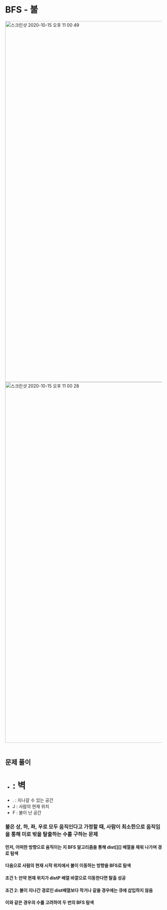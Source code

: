 # BFS - 불

<img width="1161" alt="스크린샷 2020-10-15 오후 11 00 49" src="https://user-images.githubusercontent.com/42570260/96139991-63187880-0f3a-11eb-85b9-c4ca2e485a1e.png">
<img width="1161" alt="스크린샷 2020-10-15 오후 11 00 28" src="https://user-images.githubusercontent.com/42570260/96140000-66abff80-0f3a-11eb-9a1a-5372d26aa83a.png">
</br></br>

## 문제 풀이

- # : 벽
- . : 지나갈 수 있는 공간
- J : 사람의 현재 위치
- F : 불이 난 공간

### 불은 상, 하, 좌, 우로 모두 움직인다고 가정할 때, 사람이 최소한으로 움직임을 통해 미로 밖을 탈출하는 수를 구하는 문제
#### 먼저, 어떠한 방향으로 움직이는 지 BFS 알고리즘을 통해 dist[][] 배열을 채워 나가며 경로 탐색
#### 다음으로 사람의 현재 시작 위치에서 불이 이동하는 방향을 BFS로 탐색
#### 조건 1: 만약 현재 위치가 distP 배열 바깥으로 이동한다면 탈출 성공
#### 조건 2: 불이 지나간 경로인 dist배열보다 작거나 같을 경우에는 큐에 삽입하지 않음
#### 이와 같은 경우의 수를 고려하여 두 번의 BFS 탐색
